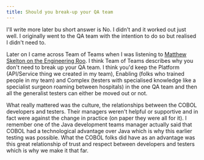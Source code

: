 ```yaml
---
title: Should you break-up your QA team
---
```


I'll write more later bu short answer is No. I didn't and it worked out just well.
I originally went to the QA team with the intention to do so but realised I didn't need to.

Later on I came across Team of Teams when I was listening to [Matthew Skelton on the Engineering Roo]().
I think Team of Teams describes why you don't need to break up your QA team.
I think you'd keep the Platform (API/Service thing we created in my team), Enabling (folks who trained people in my team) and Complex (testers with specialised knowledge like a specialist surgeon roaming between hospitals) in the one QA team and then all the generalist testers can either be moved out or not.

What really mattered was the culture, the relationships between the COBOL developers and testers.
Their managers weren't helpful or supportive and in fact were against the change in practice (on paper they were all for it).
I remember one of the Java development teams manager actually said that COBOL had a technological advantage over Java which is why this earlier testing was possible.
What the COBOL folks did have as an advantage was this great relationship of trust and respect between developers and testers which is why we make it that far.
